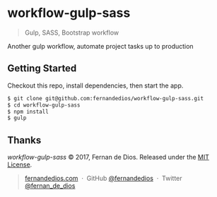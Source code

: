 workflow-gulp-sass
=========

> Gulp, SASS, Bootstrap workflow

Another gulp workflow, automate project tasks up to production

Getting Started
------------

Checkout this repo, install dependencies, then start the app.

```html
$ git clone git@github.com:fernandedios/workflow-gulp-sass.git
$ cd workflow-gulp-sass
$ npm install
$ gulp
```

Thanks
------

*workflow-gulp-sass* © 2017, Fernan de Dios. Released under the [MIT License].<br>

> [fernandedios.com](http://fernandedios.com) &nbsp;&middot;&nbsp;
> GitHub [@fernandedios](https://github.com/fernandedios) &nbsp;&middot;&nbsp;
> Twitter [@fernan_de_dios](https://twitter.com/fernan_de_dios)

[MIT License]: http://mit-license.org/
